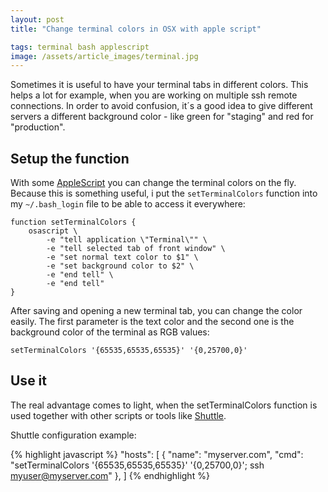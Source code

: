 ```yaml
---
layout: post
title: "Change terminal colors in OSX with apple script"

tags: terminal bash applescript
image: /assets/article_images/terminal.jpg
---
```


Sometimes it is useful to have your terminal tabs in different colors. This helps a lot for example, when you are working
on multiple ssh remote connections. In order to avoid confusion, it´s a good idea to give different servers a different
background color - like green for "staging" and red for "production".

<!--more-->

Setup the function
------------------

With some [AppleScript](http://en.wikipedia.org/wiki/AppleScript) you can change the terminal colors on the fly. Because
this is something useful, i put the `setTerminalColors` function into my `~/.bash_login` file to be able to access it
everywhere:


    function setTerminalColors {
        osascript \
            -e "tell application \"Terminal\"" \
            -e "tell selected tab of front window" \
            -e "set normal text color to $1" \
            -e "set background color to $2" \
            -e "end tell" \
            -e "end tell"
    }

After saving and opening a new terminal tab, you can change the color easily. The first parameter is the text color and
the second one is the background color of the terminal as RGB values:

    setTerminalColors '{65535,65535,65535}' '{0,25700,0}'

Use it
------

The real advantage comes to light, when the setTerminalColors function is used together with other scripts or tools like
[Shuttle](http://fitztrev.github.io/shuttle/).

Shuttle configuration example:

{% highlight javascript %}
"hosts": [
    {
        "name": "myserver.com",
        "cmd": "setTerminalColors '{65535,65535,65535}' '{0,25700,0}'; ssh myuser@myserver.com"
    },
]
{% endhighlight %}
